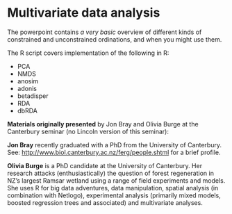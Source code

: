 # Multivariate data analysis

The powerpoint contains _a very basic_ overview of different kinds of constrained and unconstrained ordinations, and when you might use them.

The R script covers implementation of the following in R:

* PCA
* NMDS
* anosim
* adonis
* betadisper
* RDA
* dbRDA

__Materials originally presented__ by Jon Bray and Olivia Burge at the Canterbury seminar (no Lincoln version of this seminar):

__Jon Bray__ recently graduated with a PhD from the University of Canterbury. See: http://www.biol.canterbury.ac.nz/ferg/people.shtml for a brief profile.

__Olivia Burge__ is a PhD candidate at the University of Canterbury. Her research attacks (enthusiastically) the question of forest regeneration in NZ’s largest Ramsar wetland using a range of field experiments and models.  She uses R for big data adventures, data manipulation, spatial analysis (in combination with Netlogo), experimental analysis (primarily mixed models, boosted regression trees and associated) and multivariate analyses.
